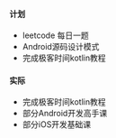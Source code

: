 #### 计划
* leetcode 每日一题
* Android源码设计模式
* 完成极客时间kotlin教程

#### 实际
* 完成极客时间kotlin教程
* 部分Android开发高手课
* 部分iOS开发基础课